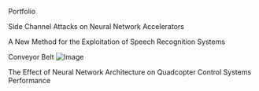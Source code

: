 Portfolio

Side Channel Attacks on Neural Network Accelerators

A New Method for the Exploitation of Speech Recognition Systems

Conveyor Belt
![Image](http://sshussain.me/Images/conveyor_belt.png)

The Effect of Neural Network Architecture on Quadcopter Control Systems Performance
